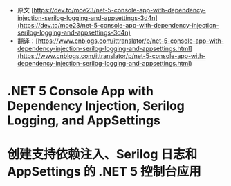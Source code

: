 - 原文 [https://dev.to/moe23/net-5-console-app-with-dependency-injection-serilog-logging-and-appsettings-3d4n](https://dev.to/moe23/net-5-console-app-with-dependency-injection-serilog-logging-and-appsettings-3d4n)
- 翻译：[https://www.cnblogs.com/ittranslator/p/net-5-console-app-with-dependency-injection-serilog-logging-and-appsettings.html](https://www.cnblogs.com/ittranslator/p/net-5-console-app-with-dependency-injection-serilog-logging-and-appsettings.html)
# .NET 5 Console App with Dependency Injection, Serilog Logging, and AppSettings

# 创建支持依赖注入、Serilog 日志和 AppSettings 的 .NET 5 控制台应用